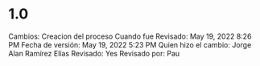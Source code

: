 # 1.0

Cambios: Creacion del proceso
Cuando fue Revisado: May 19, 2022 8:26 PM
Fecha de  versión: May 19, 2022 5:23 PM
Quien hizo el cambio: Jorge Alan Ramírez Elías
Revisado: Yes
Revisado por: Pau